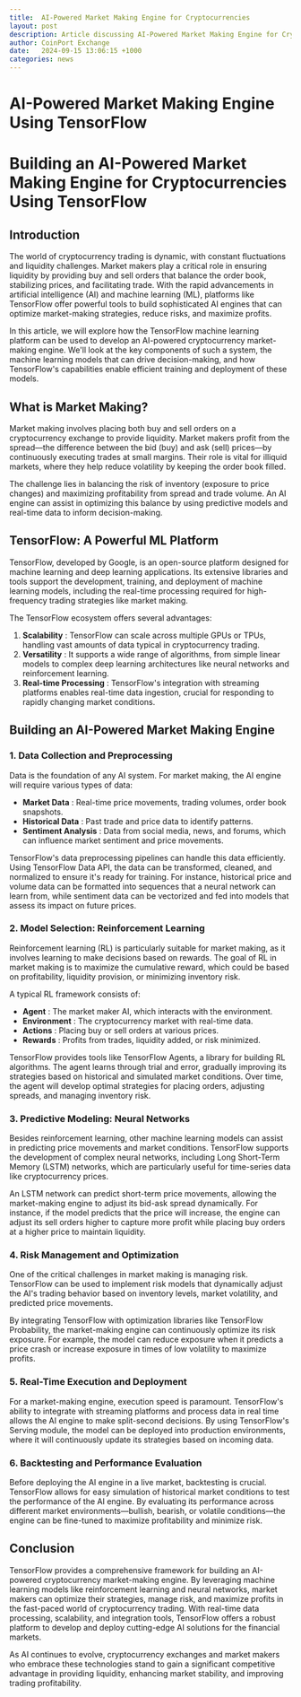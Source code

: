 ```yaml
---
title:  AI-Powered Market Making Engine for Cryptocurrencies
layout: post
description: Article discussing AI-Powered Market Making Engine for Cryptocurrencies
author: CoinPort Exchange
date:   2024-09-15 13:06:15 +1000
categories: news
---
```

# AI-Powered Market Making Engine Using TensorFlow
# Building an AI-Powered Market Making Engine for Cryptocurrencies Using TensorFlow

## Introduction

The world of cryptocurrency trading is dynamic, with constant fluctuations and liquidity challenges. Market makers play a critical role in ensuring liquidity by providing buy and sell orders that balance the order book, stabilizing prices, and facilitating trade. With the rapid advancements in artificial intelligence (AI) and machine learning (ML), platforms like TensorFlow offer powerful tools to build sophisticated AI engines that can optimize market-making strategies, reduce risks, and maximize profits.

In this article, we will explore how the TensorFlow machine learning platform can be used to develop an AI-powered cryptocurrency market-making engine. We'll look at the key components of such a system, the machine learning models that can drive decision-making, and how TensorFlow's capabilities enable efficient training and deployment of these models.

## What is Market Making?

Market making involves placing both buy and sell orders on a cryptocurrency exchange to provide liquidity. Market makers profit from the spread—the difference between the bid (buy) and ask (sell) prices—by continuously executing trades at small margins. Their role is vital for illiquid markets, where they help reduce volatility by keeping the order book filled.

The challenge lies in balancing the risk of inventory (exposure to price changes) and maximizing profitability from spread and trade volume. An AI engine can assist in optimizing this balance by using predictive models and real-time data to inform decision-making.

## TensorFlow: A Powerful ML Platform

TensorFlow, developed by Google, is an open-source platform designed for machine learning and deep learning applications. Its extensive libraries and tools support the development, training, and deployment of machine learning models, including the real-time processing required for high-frequency trading strategies like market making.

The TensorFlow ecosystem offers several advantages:

1. **Scalability** : TensorFlow can scale across multiple GPUs or TPUs, handling vast amounts of data typical in cryptocurrency trading.
2. **Versatility** : It supports a wide range of algorithms, from simple linear models to complex deep learning architectures like neural networks and reinforcement learning.
3. **Real-time Processing** : TensorFlow's integration with streaming platforms enables real-time data ingestion, crucial for responding to rapidly changing market conditions.

## Building an AI-Powered Market Making Engine

### 1. Data Collection and Preprocessing

Data is the foundation of any AI system. For market making, the AI engine will require various types of data:

* **Market Data** : Real-time price movements, trading volumes, order book snapshots.
* **Historical Data** : Past trade and price data to identify patterns.
* **Sentiment Analysis** : Data from social media, news, and forums, which can influence market sentiment and price movements.

TensorFlow's data preprocessing pipelines can handle this data efficiently. Using TensorFlow Data API, the data can be transformed, cleaned, and normalized to ensure it's ready for training. For instance, historical price and volume data can be formatted into sequences that a neural network can learn from, while sentiment data can be vectorized and fed into models that assess its impact on future prices.

### 2. Model Selection: Reinforcement Learning

Reinforcement learning (RL) is particularly suitable for market making, as it involves learning to make decisions based on rewards. The goal of RL in market making is to maximize the cumulative reward, which could be based on profitability, liquidity provision, or minimizing inventory risk.

A typical RL framework consists of:

* **Agent** : The market maker AI, which interacts with the environment.
* **Environment** : The cryptocurrency market with real-time data.
* **Actions** : Placing buy or sell orders at various prices.
* **Rewards** : Profits from trades, liquidity added, or risk minimized.

TensorFlow provides tools like TensorFlow Agents, a library for building RL algorithms. The agent learns through trial and error, gradually improving its strategies based on historical and simulated market conditions. Over time, the agent will develop optimal strategies for placing orders, adjusting spreads, and managing inventory risk.

### 3. Predictive Modeling: Neural Networks

Besides reinforcement learning, other machine learning models can assist in predicting price movements and market conditions. TensorFlow supports the development of complex neural networks, including Long Short-Term Memory (LSTM) networks, which are particularly useful for time-series data like cryptocurrency prices.

An LSTM network can predict short-term price movements, allowing the market-making engine to adjust its bid-ask spread dynamically. For instance, if the model predicts that the price will increase, the engine can adjust its sell orders higher to capture more profit while placing buy orders at a higher price to maintain liquidity.

### 4. Risk Management and Optimization

One of the critical challenges in market making is managing risk. TensorFlow can be used to implement risk models that dynamically adjust the AI's trading behavior based on inventory levels, market volatility, and predicted price movements.

By integrating TensorFlow with optimization libraries like TensorFlow Probability, the market-making engine can continuously optimize its risk exposure. For example, the model can reduce exposure when it predicts a price crash or increase exposure in times of low volatility to maximize profits.

### 5. Real-Time Execution and Deployment

For a market-making engine, execution speed is paramount. TensorFlow's ability to integrate with streaming platforms and process data in real time allows the AI engine to make split-second decisions. By using TensorFlow's Serving module, the model can be deployed into production environments, where it will continuously update its strategies based on incoming data.

### 6. Backtesting and Performance Evaluation

Before deploying the AI engine in a live market, backtesting is crucial. TensorFlow allows for easy simulation of historical market conditions to test the performance of the AI engine. By evaluating its performance across different market environments—bullish, bearish, or volatile conditions—the engine can be fine-tuned to maximize profitability and minimize risk.

## Conclusion

TensorFlow provides a comprehensive framework for building an AI-powered cryptocurrency market-making engine. By leveraging machine learning models like reinforcement learning and neural networks, market makers can optimize their strategies, manage risk, and maximize profits in the fast-paced world of cryptocurrency trading. With real-time data processing, scalability, and integration tools, TensorFlow offers a robust platform to develop and deploy cutting-edge AI solutions for the financial markets.

As AI continues to evolve, cryptocurrency exchanges and market makers who embrace these technologies stand to gain a significant competitive advantage in providing liquidity, enhancing market stability, and improving trading profitability.
